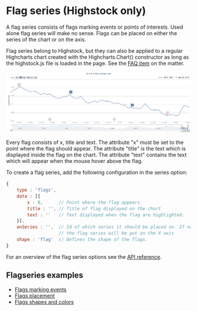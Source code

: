 Flag series (Highstock only)
================

A flag series consists of flags marking events or points of interests. Used alone flag series will make no sense. Flags can be placed on either the series of the chart or on the axis.

Flag series belong to Highstock, but they can also be applied to a regular Highcharts chart created with the Highcharts.Chart() constructor as long as the highstock.js file is loaded in the page. See the [FAQ item](https://highcharts.com/docs/frequently-asked-questions#highstock-features-in-highcharts) on the matter. 

![flagseries.png](flagseries.png)

Every flag consists of x, title and text. The attribute "x" must be set to the point where the flag should appear. The attribute "title" is the text which is displayed inside the flag on the chart. The attribute "text" contains the text which will appear when the mouse hover above the flag.

To create a flag series, add the following configuration in the series option:

```js
{
    type : 'flags',
    data : [{
        x : 0,      // Point where the flag appears
        title : '', // Title of flag displayed on the chart 
        text : ''   // Text displayed when the flag are highlighted.
    }],
    onSeries : '',  // Id of which series it should be placed on. If not defined 
                    // the flag series will be put on the X axis
    shape : 'flag'  // Defines the shape of the flags.
}
```

For an overview of the flag series options see the [API reference](https://api.highcharts.com/highstock/plotOptions.flags).

Flagseries examples
-------------------

*   [Flags marking events](https://highcharts.com/stock/demo/flags-general)
*   [Flags placement](https://highcharts.com/stock/demo/flags-placement)
*   [Flags shapes and colors](https://highcharts.com/stock/demo/flags-shapes)
